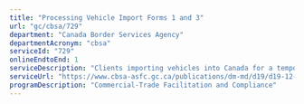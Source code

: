 ```yaml
---
title: "Processing Vehicle Import Forms 1 and 3"
url: "gc/cbsa/729"
department: "Canada Border Services Agency"
departmentAcronym: "cbsa"
serviceId: "729"
onlineEndtoEnd: 1
serviceDescription: "Clients importing vehicles into Canada for a temporary or permanent purpose are required to seek authorization.  CBSA processes vehicle import forms, on behalf of Transport Canada, and determines the admissibility of all vehicles at ports of entry.  The CBSA is responsible for ensuring  imported vehicles meet the requirements of the legislation and authorize the entry of the vehicle."
serviceUrl: "https://www.cbsa-asfc.gc.ca/publications/dm-md/d19/d19-12-1-eng.html"
programDescription: "Commercial-Trade Facilitation and Compliance"
---
```

